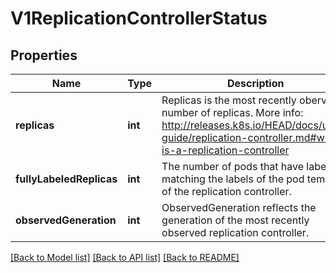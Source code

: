# V1ReplicationControllerStatus

## Properties
Name | Type | Description | Notes
------------ | ------------- | ------------- | -------------
**replicas** | **int** | Replicas is the most recently oberved number of replicas. More info: http://releases.k8s.io/HEAD/docs/user-guide/replication-controller.md#what-is-a-replication-controller | 
**fullyLabeledReplicas** | **int** | The number of pods that have labels matching the labels of the pod template of the replication controller. | [optional] 
**observedGeneration** | **int** | ObservedGeneration reflects the generation of the most recently observed replication controller. | [optional] 

[[Back to Model list]](../README.md#documentation-for-models) [[Back to API list]](../README.md#documentation-for-api-endpoints) [[Back to README]](../README.md)


